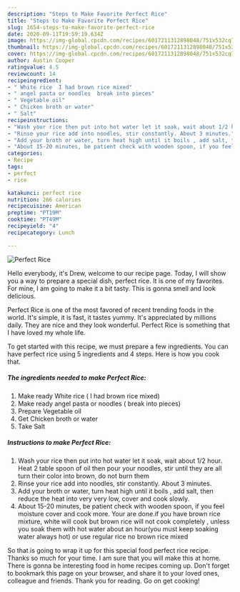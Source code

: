 ```yaml
---
description: "Steps to Make Favorite Perfect Rice"
title: "Steps to Make Favorite Perfect Rice"
slug: 1654-steps-to-make-favorite-perfect-rice
date: 2020-09-11T19:59:19.634Z
image: https://img-global.cpcdn.com/recipes/6017211312898048/751x532cq70/perfect-rice-recipe-main-photo.jpg
thumbnail: https://img-global.cpcdn.com/recipes/6017211312898048/751x532cq70/perfect-rice-recipe-main-photo.jpg
cover: https://img-global.cpcdn.com/recipes/6017211312898048/751x532cq70/perfect-rice-recipe-main-photo.jpg
author: Austin Cooper
ratingvalue: 4.5
reviewcount: 14
recipeingredient:
- " White rice  I had brown rice mixed"
- " angel pasta or noodles  break into pieces"
- " Vegetable oil"
- " Chicken broth or water"
- " Salt"
recipeinstructions:
- "Wash your rice then put into hot water let it soak, wait about 1/2 hour. Heat 2 table spoon of oil then pour your noodles, stir until they are all turn their color into brown, do not burn them"
- "Rinse your rice add into noodles, stir constantly. About 3 minutes."
- "Add your broth or water, turn heat high until it boils , add salt, then reduce the heat into very very low, cover and cook slowly."
- "About 15-20 minutes, be patient check with wooden spoon, if you feel moisture cover and cook more. Your are done.if you have brown rice mixture, white will cook but brown rice will not cook completely , unless you soak them with hot water about an hour(you must keep soaking water always  hot) or use regular rice no brown rice mixed"
categories:
- Recipe
tags:
- perfect
- rice

katakunci: perfect rice 
nutrition: 266 calories
recipecuisine: American
preptime: "PT19M"
cooktime: "PT49M"
recipeyield: "4"
recipecategory: Lunch

---
```



![Perfect Rice](https://img-global.cpcdn.com/recipes/6017211312898048/751x532cq70/perfect-rice-recipe-main-photo.jpg)

Hello everybody, it's Drew, welcome to our recipe page. Today, I will show you a way to prepare a special dish, perfect rice. It is one of my favorites. For mine, I am going to make it a bit tasty. This is gonna smell and look delicious.

Perfect Rice is one of the most favored of recent trending foods in the world. It's simple, it is fast, it tastes yummy. It's appreciated by millions daily. They are nice and they look wonderful. Perfect Rice is something that I have loved my whole life.




To get started with this recipe, we must prepare a few ingredients. You can have perfect rice using 5 ingredients and 4 steps. Here is how you cook that.

<!--inarticleads1-->

##### The ingredients needed to make Perfect Rice:

1. Make ready  White rice ( I had brown rice mixed)
1. Make ready  angel pasta or noodles ( break into pieces)
1. Prepare  Vegetable oil
1. Get  Chicken broth or water
1. Take  Salt




<!--inarticleads2-->

##### Instructions to make Perfect Rice:

1. Wash your rice then put into hot water let it soak, wait about 1/2 hour. Heat 2 table spoon of oil then pour your noodles, stir until they are all turn their color into brown, do not burn them
1. Rinse your rice add into noodles, stir constantly. About 3 minutes.
1. Add your broth or water, turn heat high until it boils , add salt, then reduce the heat into very very low, cover and cook slowly.
1. About 15-20 minutes, be patient check with wooden spoon, if you feel moisture cover and cook more. Your are done.if you have brown rice mixture, white will cook but brown rice will not cook completely , unless you soak them with hot water about an hour(you must keep soaking water always  hot) or use regular rice no brown rice mixed




So that is going to wrap it up for this special food perfect rice recipe. Thanks so much for your time. I am sure that you will make this at home. There is gonna be interesting food in home recipes coming up. Don't forget to bookmark this page on your browser, and share it to your loved ones, colleague and friends. Thank you for reading. Go on get cooking!
